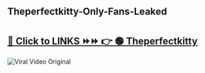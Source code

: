 
 ## Theperfectkitty-Only-Fans-Leaked

# <h2><a href="https://clipsfans.com/Theperfectkitty&ref=git">🔗 Click to LINKS ⏩⏩ 👉 🟢 Theperfectkitty </a></h2>

<a href="https://clipsfans.com/Theperfectkitty&ref=git" rel="nofollow" data-target="animated-image.originalLink"><img src="https://i.ibb.co.com/xMMVF88/686577567.gif" alt="Viral Video Original" style="max-width: 100%; display: inline-block;" data-target="animated-image.originalImage"></a>
